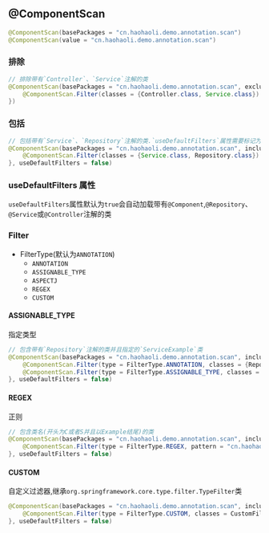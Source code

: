 ## @ComponentScan

```java
@ComponentScan(basePackages = "cn.haohaoli.demo.annotation.scan")
@ComponentScan(value = "cn.haohaoli.demo.annotation.scan")
```

### 排除

```java
// 排除带有`Controller`、`Service`注解的类
@ComponentScan(basePackages = "cn.haohaoli.demo.annotation.scan", excludeFilters = {
    @ComponentScan.Filter(classes = {Controller.class, Service.class})
})
```

### 包括

```java
// 包括带有`Service`、`Repository`注解的类.`useDefaultFilters`属性需要标记为`false`,默认为`true`.否则不生效
@ComponentScan(basePackages = "cn.haohaoli.demo.annotation.scan", includeFilters = {
    @ComponentScan.Filter(classes = {Service.class, Repository.class})
}, useDefaultFilters = false)
```

### useDefaultFilters 属性

`useDefaultFilters`属性默认为`true`会自动加载带有`@Component`,`@Repository`、`@Service`或`@Controller`注解的类

### Filter

+ FilterType(默认为`ANNOTATION`)
    - `ANNOTATION`
    - `ASSIGNABLE_TYPE`
    - `ASPECTJ`
    - `REGEX`
    - `CUSTOM`

#### ASSIGNABLE_TYPE

指定类型

```java
// 包含带有`Repository`注解的类并且指定的`ServiceExample`类
@ComponentScan(basePackages = "cn.haohaoli.demo.annotation.scan", includeFilters = {
    @ComponentScan.Filter(type = FilterType.ANNOTATION, classes = {Repository.class}),
    @ComponentScan.Filter(type = FilterType.ASSIGNABLE_TYPE, classes = ServiceExample.class)
}, useDefaultFilters = false)
```

#### REGEX

正则

```java
// 包含类名(开头为C或者S并且以Example结尾)的类
@ComponentScan(basePackages = "cn.haohaoli.demo.annotation.scan", includeFilters = {
    @ComponentScan.Filter(type = FilterType.REGEX, pattern = "cn.haohaoli.demo.annotation.scan.*.(C|S)+.*Example")
}, useDefaultFilters = false)
```

#### CUSTOM

自定义过滤器,继承`org.springframework.core.type.filter.TypeFilter`类

```java
@ComponentScan(basePackages = "cn.haohaoli.demo.annotation.scan", includeFilters = {
    @ComponentScan.Filter(type = FilterType.CUSTOM, classes = CustomFilter.class)
}, useDefaultFilters = false)
```